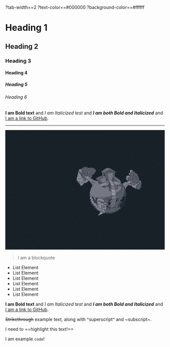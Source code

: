?tab-width==2
?text-color==#000000
?background-color==#ffffff
# Heading 1

## Heading 2

### Heading 3

#### Heading 4

##### Heading 5

###### Heading 6

**I am Bold text** and *I am Italicized test* and ***I am both Bold and Italicized*** and [I am a link to GitHub](https://github.com/).

---

![I am an image](../../media/KolibriBackground.png)

> I am a blockquote

- List Element
- List Element
- List Element
- List Element
- List Element
- List Element

**I am Bold text** and *I am Italicized test* and ***I am both Bold and Italicized*** and [I am a link to GitHub](https://github.com/).

~~Strikethrough~~ example text, along with ^superscript^ and ~subscript~.

I need to ==highlight this text!==

I am example `code`!